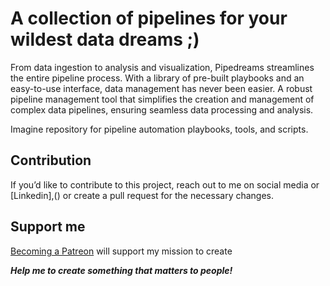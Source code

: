 # A collection of pipelines for your wildest data dreams ;)

From data ingestion to analysis and visualization, Pipedreams streamlines the entire pipeline process. With a library of pre-built playbooks and an easy-to-use interface, data management has never been easier.  A robust pipeline management tool that simplifies the creation and management of complex data pipelines, ensuring seamless data processing and analysis.

Imagine repository for pipeline automation playbooks, tools, and scripts.


## Contribution

If you’d like to contribute to this project, reach out to me on social media or [Linkedin],() or create a pull request for the necessary changes.


## Support me

[Becoming a Patreon](https://www.patreon.com/imaginedevops) will support my mission to create

***Help me to create something that matters to people!***
